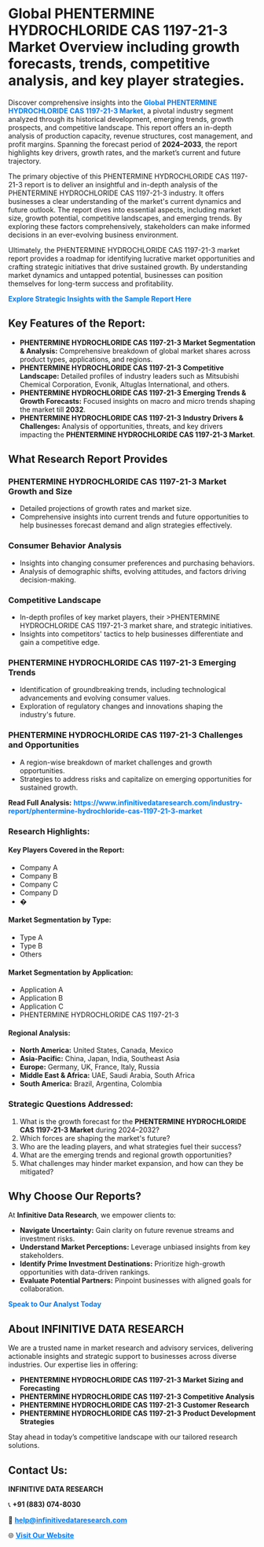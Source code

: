 <h1>Global PHENTERMINE HYDROCHLORIDE CAS 1197-21-3 Market Overview including growth forecasts, trends, competitive analysis, and key player strategies.</h1>
<p>
Discover comprehensive insights into the 
<a href="https://www.infinitivedataresearch.com/industry-report/phentermine-hydrochloride-cas-1197-21-3-market" rel="dofollow" style="color: #007BFF; text-decoration: none;"><strong>Global PHENTERMINE HYDROCHLORIDE CAS 1197-21-3 Market</strong></a>, a pivotal industry segment analyzed through its historical development, emerging trends, growth prospects, and competitive landscape. This report offers an in-depth analysis of production capacity, revenue structures, cost management, and profit margins. Spanning the forecast period of <strong>2024–2033</strong>, the report highlights key drivers, growth rates, and the market’s current and future trajectory.
</p>
<p>
The primary objective of this PHENTERMINE HYDROCHLORIDE CAS 1197-21-3 report is to deliver an insightful and in-depth analysis of the PHENTERMINE HYDROCHLORIDE CAS 1197-21-3 industry. It offers businesses a clear understanding of the market's current dynamics and future outlook. The report dives into essential aspects, including market size, growth potential, competitive landscapes, and emerging trends. By exploring these factors comprehensively, stakeholders can make informed decisions in an ever-evolving business environment.
</p>
<p>
Ultimately, the PHENTERMINE HYDROCHLORIDE CAS 1197-21-3 market report provides a roadmap for identifying lucrative market opportunities and crafting strategic initiatives that drive sustained growth. By understanding market dynamics and untapped potential, businesses can position themselves for long-term success and profitability.
</p>
<p>
<a href="https://www.infinitivedataresearch.com/request-sample/reportId=111149" style="color: #007BFF; text-decoration: none;"><strong>Explore Strategic Insights with the Sample Report Here</strong></a>
</p>

<h2>Key Features of the Report:</h2>
<ul>
<li><strong>PHENTERMINE HYDROCHLORIDE CAS 1197-21-3 Market Segmentation & Analysis:</strong> Comprehensive breakdown of global market shares across product types, applications, and regions.</li>
<li><strong>PHENTERMINE HYDROCHLORIDE CAS 1197-21-3 Competitive Landscape:</strong> Detailed profiles of industry leaders such as Mitsubishi Chemical Corporation, Evonik, Altuglas International, and others.</li>
<li><strong>PHENTERMINE HYDROCHLORIDE CAS 1197-21-3 Emerging Trends & Growth Forecasts:</strong> Focused insights on macro and micro trends shaping the market till <strong>2032</strong>.</li>
<li><strong>PHENTERMINE HYDROCHLORIDE CAS 1197-21-3 Industry Drivers & Challenges:</strong> Analysis of opportunities, threats, and key drivers impacting the <strong>PHENTERMINE HYDROCHLORIDE CAS 1197-21-3 Market</strong>.</li>
</ul>

<h2>What Research Report Provides</h2>
<h3>PHENTERMINE HYDROCHLORIDE CAS 1197-21-3 Market Growth and Size</h3>
<ul>
<li>Detailed projections of growth rates and market size.</li>
<li>Comprehensive insights into current trends and future opportunities to help businesses forecast demand and align strategies effectively.</li>
</ul>

<h3>Consumer Behavior Analysis</h3>
<ul>
<li>Insights into changing consumer preferences and purchasing behaviors.</li>
<li>Analysis of demographic shifts, evolving attitudes, and factors driving decision-making.</li>
</ul>

<h3>Competitive Landscape</h3>
<ul>
<li>In-depth profiles of key market players, their >PHENTERMINE HYDROCHLORIDE CAS 1197-21-3 market share, and strategic initiatives.</li>
<li>Insights into competitors' tactics to help businesses differentiate and gain a competitive edge.</li>
</ul>

<h3>PHENTERMINE HYDROCHLORIDE CAS 1197-21-3 Emerging Trends</h3>
<ul>
<li>Identification of groundbreaking trends, including technological advancements and evolving consumer values.</li>
<li>Exploration of regulatory changes and innovations shaping the industry's future.</li>
</ul>

<h3>PHENTERMINE HYDROCHLORIDE CAS 1197-21-3 Challenges and Opportunities</h3>
<ul>
<li>A region-wise breakdown of market challenges and growth opportunities.</li>
<li>Strategies to address risks and capitalize on emerging opportunities for sustained growth.</li>
</ul>
<p><strong>Read Full Analysis:</strong> <a href="https://www.infinitivedataresearch.com/industry-report/phentermine-hydrochloride-cas-1197-21-3-market" rel="dofollow" style="color: #007BFF; text-decoration: none;"><strong>https://www.infinitivedataresearch.com/industry-report/phentermine-hydrochloride-cas-1197-21-3-market</strong></a></p>
<h3>Research Highlights:</h3>
<h4>Key Players Covered in the Report:</h4>
<ul><li>Company A</li><li>Company B</li><li>Company C</li><li>Company D</li><li>�</li></ul>
<h4>Market Segmentation by Type:</h4>
<ul><li>Type A</li><li>Type B</li><li>Others</li></ul>
<h4>Market Segmentation by Application:</h4>
<ul><li>Application A</li><li>Application B</li><li>Application C</li><li>PHENTERMINE HYDROCHLORIDE CAS 1197-21-3</li></ul>

<h4>Regional Analysis:</h4>
<ul>
<li><strong>North America:</strong> United States, Canada, Mexico</li>
<li><strong>Asia-Pacific:</strong> China, Japan, India, Southeast Asia</li>
<li><strong>Europe:</strong> Germany, UK, France, Italy, Russia</li>
<li><strong>Middle East & Africa:</strong> UAE, Saudi Arabia, South Africa</li>
<li><strong>South America:</strong> Brazil, Argentina, Colombia</li>
</ul>

<h3>Strategic Questions Addressed:</h3>
<ol>
<li>What is the growth forecast for the <strong>PHENTERMINE HYDROCHLORIDE CAS 1197-21-3 Market</strong> during 2024–2032?</li>
<li>Which forces are shaping the market's future?</li>
<li>Who are the leading players, and what strategies fuel their success?</li>
<li>What are the emerging trends and regional growth opportunities?</li>
<li>What challenges may hinder market expansion, and how can they be mitigated?</li>
</ol>

<h2>Why Choose Our Reports?</h2>
<p>At <strong>Infinitive Data Research</strong>, we empower clients to:</p>
<ul>
<li><strong>Navigate Uncertainty:</strong> Gain clarity on future revenue streams and investment risks.</li>
<li><strong>Understand Market Perceptions:</strong> Leverage unbiased insights from key stakeholders.</li>
<li><strong>Identify Prime Investment Destinations:</strong> Prioritize high-growth opportunities with data-driven rankings.</li>
<li><strong>Evaluate Potential Partners:</strong> Pinpoint businesses with aligned goals for collaboration.</li>
</ul>
<p><a href="https://www.infinitivedataresearch.com/industry-report/phentermine-hydrochloride-cas-1197-21-3-market" rel="dofollow" style="color: #007BFF; text-decoration: none;"><strong>Speak to Our Analyst Today</strong></a></p>

<h2>About INFINITIVE DATA RESEARCH</h2>
<p>We are a trusted name in market research and advisory services, delivering actionable insights and strategic support to businesses across diverse industries. Our expertise lies in offering:</p>
<ul>
<li><strong>PHENTERMINE HYDROCHLORIDE CAS 1197-21-3 Market Sizing and Forecasting</strong></li>
<li><strong>PHENTERMINE HYDROCHLORIDE CAS 1197-21-3 Competitive Analysis</strong></li>
<li><strong>PHENTERMINE HYDROCHLORIDE CAS 1197-21-3 Customer Research</strong></li>
<li><strong>PHENTERMINE HYDROCHLORIDE CAS 1197-21-3 Product Development Strategies</strong></li>
</ul>
<p>Stay ahead in today’s competitive landscape with our tailored research solutions.</p>

<h2>Contact Us:</h2>
<p><strong>INFINITIVE DATA RESEARCH</strong></p>
<p>📞 <strong>+91 (883) 074-8030</strong></p>
<p>📧 <strong><a href="mailto:help@infinitivedataresearch.com" style="color: #007BFF;">help@infinitivedataresearch.com</a></strong></p>
<p>🌐 <strong><a href="https://www.infinitivedataresearch.com" rel="dofollow" style="color: #007BFF;">Visit Our Website</a></strong></p>